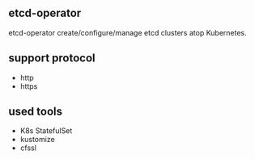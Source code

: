## etcd-operator
etcd-operator create/configure/manage etcd clusters atop Kubernetes.

## support protocol
- http
- https

## used tools
- K8s StatefulSet
- kustomize
- cfssl

